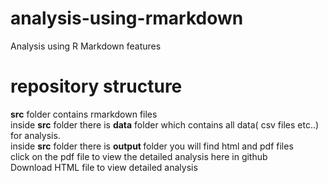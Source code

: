 # analysis-using-rmarkdown
Analysis using R Markdown features

# repository structure

<b>src</b> folder contains rmarkdown files <br />
inside <b>src</b> folder there is <b>data</b> folder which contains all data( csv files etc..) for analysis.<br />
inside <b>src</b> folder there is <b> output </b> folder you will find html and pdf files <br />
click on the pdf file to view the detailed analysis here in github <br />
Download HTML file to view detailed analysis

